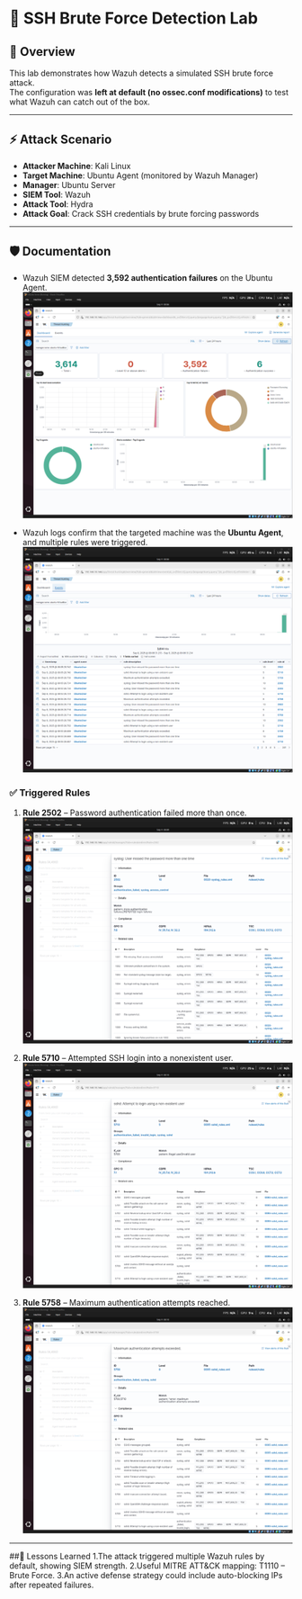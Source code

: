 # 🔵 SSH Brute Force Detection Lab

## 📖 Overview
This lab demonstrates how Wazuh detects a simulated SSH brute force attack.  
The configuration was **left at default (no ossec.conf modifications)** to test what Wazuh can catch out of the box.

---

## ⚡ Attack Scenario
- **Attacker Machine**: Kali Linux  
- **Target Machine**: Ubuntu Agent (monitored by Wazuh Manager)  
- **Manager**: Ubuntu Server  
- **SIEM Tool**: Wazuh  
- **Attack Tool**: Hydra  
- **Attack Goal**: Crack SSH credentials by brute forcing passwords  

---

## 🛡️ Documentation
- Wazuh SIEM detected **3,592 authentication failures** on the Ubuntu Agent.  
  ![Wazuh Dashboard](https://github.com/putu-elang/cybersecurity-lab/blob/main/blue-team/ssh_bruteforce/screenshots/Wazuh%20SIEM%20Dashboard.png)  

- Wazuh logs confirm that the targeted machine was the **Ubuntu Agent**, and multiple rules were triggered.  
  ![Wazuh Logs](https://github.com/putu-elang/cybersecurity-lab/blob/main/blue-team/ssh_bruteforce/screenshots/Wazuh%20SIEM%20Logs.png)  

### ✅ Triggered Rules
1. **Rule 2502** – Password authentication failed more than once.  
   ![Rule 2502](https://github.com/putu-elang/cybersecurity-lab/blob/main/blue-team/ssh_bruteforce/screenshots/Rule%202502.png)  

2. **Rule 5710** – Attempted SSH login into a nonexistent user.  
   ![Rule 5710](https://github.com/putu-elang/cybersecurity-lab/blob/main/blue-team/ssh_bruteforce/screenshots/Rule%205710.png)  

3. **Rule 5758** – Maximum authentication attempts reached.  
   ![Rule 5758](https://github.com/putu-elang/cybersecurity-lab/blob/main/blue-team/ssh_bruteforce/screenshots/Rule%205758.png)  

---

##📌 Lessons Learned
1.The attack triggered multiple Wazuh rules by default, showing SIEM strength.
2.Useful MITRE ATT&CK mapping: T1110 – Brute Force.
3.An active defense strategy could include auto-blocking IPs after repeated failures.
